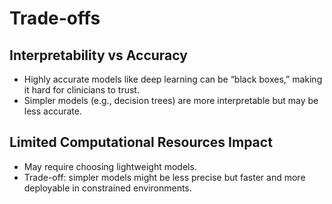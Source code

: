 # Trade-offs

## Interpretability vs Accuracy
- Highly accurate models like deep learning can be “black boxes,” making it hard for clinicians to trust.
- Simpler models (e.g., decision trees) are more interpretable but may be less accurate.

## Limited Computational Resources Impact
- May require choosing lightweight models.
- Trade-off: simpler models might be less precise but faster and more deployable in constrained environments.
